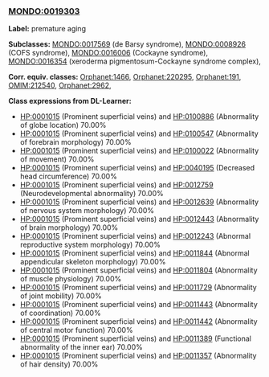 
### [MONDO:0019303](http://purl.obolibrary.org/obo/MONDO_0019303)
**Label:** premature aging

**Subclasses:** [MONDO:0017569](http://purl.obolibrary.org/obo/MONDO_0017569) (de Barsy syndrome), [MONDO:0008926](http://purl.obolibrary.org/obo/MONDO_0008926) (COFS syndrome), [MONDO:0016006](http://purl.obolibrary.org/obo/MONDO_0016006) (Cockayne syndrome), [MONDO:0016354](http://purl.obolibrary.org/obo/MONDO_0016354) (xeroderma pigmentosum-Cockayne syndrome complex), 

**Corr. equiv. classes:** [Orphanet:1466](http://www.orpha.net/ORDO/Orphanet_1466), [Orphanet:220295](http://www.orpha.net/ORDO/Orphanet_220295), [Orphanet:191](http://www.orpha.net/ORDO/Orphanet_191), [OMIM:212540](http://purl.obolibrary.org/obo/OMIM_212540), [Orphanet:2962](http://www.orpha.net/ORDO/Orphanet_2962), 

**Class expressions from DL-Learner:**

- [HP:0001015](http://purl.obolibrary.org/obo/HP_0001015) (Prominent superficial veins) and [HP:0100886](http://purl.obolibrary.org/obo/HP_0100886) (Abnormality of globe location) 70.00%
- [HP:0001015](http://purl.obolibrary.org/obo/HP_0001015) (Prominent superficial veins) and [HP:0100547](http://purl.obolibrary.org/obo/HP_0100547) (Abnormality of forebrain morphology) 70.00%
- [HP:0001015](http://purl.obolibrary.org/obo/HP_0001015) (Prominent superficial veins) and [HP:0100022](http://purl.obolibrary.org/obo/HP_0100022) (Abnormality of movement) 70.00%
- [HP:0001015](http://purl.obolibrary.org/obo/HP_0001015) (Prominent superficial veins) and [HP:0040195](http://purl.obolibrary.org/obo/HP_0040195) (Decreased head circumference) 70.00%
- [HP:0001015](http://purl.obolibrary.org/obo/HP_0001015) (Prominent superficial veins) and [HP:0012759](http://purl.obolibrary.org/obo/HP_0012759) (Neurodevelopmental abnormality) 70.00%
- [HP:0001015](http://purl.obolibrary.org/obo/HP_0001015) (Prominent superficial veins) and [HP:0012639](http://purl.obolibrary.org/obo/HP_0012639) (Abnormality of nervous system morphology) 70.00%
- [HP:0001015](http://purl.obolibrary.org/obo/HP_0001015) (Prominent superficial veins) and [HP:0012443](http://purl.obolibrary.org/obo/HP_0012443) (Abnormality of brain morphology) 70.00%
- [HP:0001015](http://purl.obolibrary.org/obo/HP_0001015) (Prominent superficial veins) and [HP:0012243](http://purl.obolibrary.org/obo/HP_0012243) (Abnormal reproductive system morphology) 70.00%
- [HP:0001015](http://purl.obolibrary.org/obo/HP_0001015) (Prominent superficial veins) and [HP:0011844](http://purl.obolibrary.org/obo/HP_0011844) (Abnormal appendicular skeleton morphology) 70.00%
- [HP:0001015](http://purl.obolibrary.org/obo/HP_0001015) (Prominent superficial veins) and [HP:0011804](http://purl.obolibrary.org/obo/HP_0011804) (Abnormality of muscle physiology) 70.00%
- [HP:0001015](http://purl.obolibrary.org/obo/HP_0001015) (Prominent superficial veins) and [HP:0011729](http://purl.obolibrary.org/obo/HP_0011729) (Abnormality of joint mobility) 70.00%
- [HP:0001015](http://purl.obolibrary.org/obo/HP_0001015) (Prominent superficial veins) and [HP:0011443](http://purl.obolibrary.org/obo/HP_0011443) (Abnormality of coordination) 70.00%
- [HP:0001015](http://purl.obolibrary.org/obo/HP_0001015) (Prominent superficial veins) and [HP:0011442](http://purl.obolibrary.org/obo/HP_0011442) (Abnormality of central motor function) 70.00%
- [HP:0001015](http://purl.obolibrary.org/obo/HP_0001015) (Prominent superficial veins) and [HP:0011389](http://purl.obolibrary.org/obo/HP_0011389) (Functional abnormality of the inner ear) 70.00%
- [HP:0001015](http://purl.obolibrary.org/obo/HP_0001015) (Prominent superficial veins) and [HP:0011357](http://purl.obolibrary.org/obo/HP_0011357) (Abnormality of hair density) 70.00%


